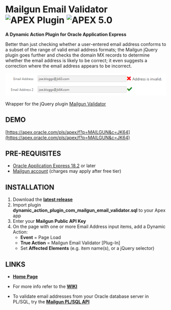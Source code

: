 # Mailgun Email Validator ![APEX Plugin](https://cdn.rawgit.com/Dani3lSun/apex-github-badges/b7e95341/badges/apex-plugin-badge.svg) ![APEX 5.0](https://cdn.rawgit.com/jeffreykemp/apex-github-badges/master/badges/apex-5.0-badge.svg)

**A Dynamic Action Plugin for Oracle Application Express**

Better than just checking whether a user-entered email address conforms to a subset of the range of valid email address formats; the Mailgun jQuery plugin goes further and checks the domain MX records to determine whether the email address is likely to be correct; it even suggests a correction where the email address appears to be incorrect.

![](https://raw.githubusercontent.com/jeffreykemp/jk64-plugin-mailgunemailvalidator/master/src/preview.png)

Wrapper for the jQuery plugin [Mailgun Validator](https://github.com/mailgun/validator-demo)

## DEMO ##

[https://apex.oracle.com/pls/apex/f?p=MAILGUN&c=JK64](https://apex.oracle.com/pls/apex/f?p=MAILGUN&c=JK64)

## PRE-REQUISITES ##

* [Oracle Application Express 18.2](https://apex.oracle.com) or later
* [Mailgun account](https://mailgun.com/signup) (charges may apply after free tier)

## INSTALLATION ##

1. Download the **[latest release](https://github.com/jeffreykemp/jk64-plugin-mailgunemailvalidator/releases/latest)**
2. Import plugin **dynamic_action_plugin_com_mailgun_email_validator.sql** to your Apex app
3. Enter your **Mailgun Public API Key**
4. On the page with one or more Email Address input items, add a Dynamic Action:
      * **Event** = Page Load
      * **True Action** = Mailgun Email Validator [Plug-In]
      * Set **Affected Elements** (e.g. item name(s), or a jQuery selector)

## LINKS ##

* **[Home Page](http://jeffreykemp.github.io/jk64-plugin-mailgunemailvalidator/)**

* For more info refer to the **[WIKI](https://github.com/jeffreykemp/jk64-plugin-mailgunemailvalidator/wiki)**

* To validate email addresses from your Oracle database server in PL/SQL, try the **[Mailgun PL/SQL API](https://github.com/jeffreykemp/mailgun-plsql-api)**
